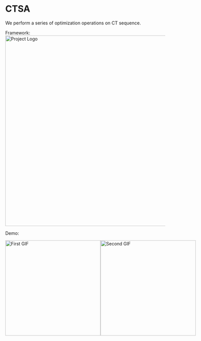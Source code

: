 # CTSA
We perform a series of optimization operations on CT sequence.

Framework:
<img src="image/newframework2.png" alt="Project Logo" width="600"/>

Demo:
<div style="display: flex; justify-content: space-around;">
  <img src="image/gt.gif" alt="First GIF" width="300"/>
  <img src="image/drl.gif" alt="Second GIF" width="300"/>
</div>
